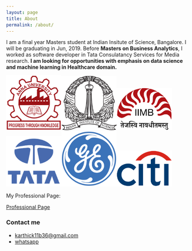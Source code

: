 ```yaml
---
layout: page
title: About
permalink: /about/
---
```


I am a final year Masters student at Indian Insitute of Science, Bangalore. I will be graduating in Jun, 2019. Before **Masters on Business Analytics**, I worked as software developer in Tata Consulatancy Services for Media research. **I am looking for opportunities with emphasis on data science and machine learning in Healthcare domain.**

<img src="/assets/Anna_univ.png" width="150"><img src="/assets/IISc.png" width="150"><img src="/assets/IIMB.png" width="150"><img src="/assets/TCS.png" width="150"><img src="/assets/GE.png" width="150"><img src="/assets/citi.png" width="150">

My Professional Page:

<a href="{{ site.baseurl }}/professional">Professional Page</a>

### Contact me

- [karthick11b36@gmail.com](mailto:email@domain.com)
- [whatsapp](https://wa.me/919894115690)
